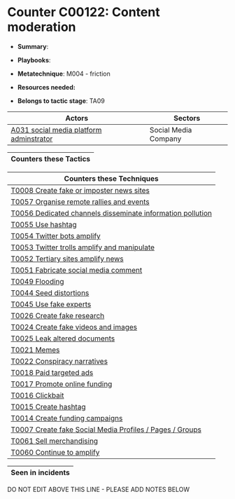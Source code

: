 # Counter C00122: Content moderation

* **Summary**: 

* **Playbooks**: 

* **Metatechnique**: M004 - friction

* **Resources needed:** 

* **Belongs to tactic stage**: TA09


| Actors | Sectors |
| ------ | ------- |
| [A031 social media platform adminstrator](../actors/A031.md) | Social Media Company |



| Counters these Tactics |
| ---------------------- |



| Counters these Techniques |
| ------------------------- |
| [T0008 Create fake or imposter news sites](../techniques/T0008.md) |
| [T0057 Organise remote rallies and events](../techniques/T0057.md) |
| [T0056 Dedicated channels disseminate information pollution](../techniques/T0056.md) |
| [T0055 Use hashtag](../techniques/T0055.md) |
| [T0054 Twitter bots amplify](../techniques/T0054.md) |
| [T0053 Twitter trolls amplify and manipulate](../techniques/T0053.md) |
| [T0052 Tertiary sites amplify news](../techniques/T0052.md) |
| [T0051 Fabricate social media comment](../techniques/T0051.md) |
| [T0049 Flooding](../techniques/T0049.md) |
| [T0044 Seed distortions](../techniques/T0044.md) |
| [T0045 Use fake experts](../techniques/T0045.md) |
| [T0026 Create fake research](../techniques/T0026.md) |
| [T0024 Create fake videos and images](../techniques/T0024.md) |
| [T0025 Leak altered documents](../techniques/T0025.md) |
| [T0021 Memes](../techniques/T0021.md) |
| [T0022 Conspiracy narratives](../techniques/T0022.md) |
| [T0018 Paid targeted ads](../techniques/T0018.md) |
| [T0017 Promote online funding](../techniques/T0017.md) |
| [T0016 Clickbait](../techniques/T0016.md) |
| [T0015 Create hashtag](../techniques/T0015.md) |
| [T0014 Create funding campaigns](../techniques/T0014.md) |
| [T0007 Create fake Social Media Profiles / Pages / Groups](../techniques/T0007.md) |
| [T0061 Sell merchandising](../techniques/T0061.md) |
| [T0060 Continue to amplify](../techniques/T0060.md) |



| Seen in incidents |
| ----------------- |


DO NOT EDIT ABOVE THIS LINE - PLEASE ADD NOTES BELOW